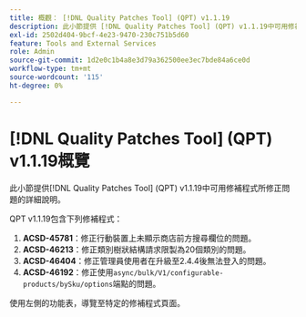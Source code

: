 ```yaml
---
title: 概觀： [!DNL Quality Patches Tool] (QPT) v1.1.19
description: 此小節提供 [!DNL Quality Patches Tool] (QPT) v1.1.19中可用修補程式所修正問題的詳細說明。
exl-id: 2502d404-9bcf-4e23-9470-230c751b5d60
feature: Tools and External Services
role: Admin
source-git-commit: 1d2e0c1b4a8e3d79a362500ee3ec7bde84a6ce0d
workflow-type: tm+mt
source-wordcount: '115'
ht-degree: 0%

---
```


# [!DNL Quality Patches Tool] (QPT) v1.1.19概覽

此小節提供[!DNL Quality Patches Tool] (QPT) v1.1.19中可用修補程式所修正問題的詳細說明。

QPT v1.1.19包含下列修補程式：

1. **ACSD-45781**：修正行動裝置上未顯示商店前方搜尋欄位的問題。
1. **ACSD-46213**：修正類別樹狀結構請求限製為20個類別的問題。
1. **ACSD-46404**：修正管理員使用者在升級至2.4.4後無法登入的問題。
1. **ACSD-46192**：修正使用`async/bulk/V1/configurable-products/bySku/options`端點的問題。

使用左側的功能表，導覽至特定的修補程式頁面。
